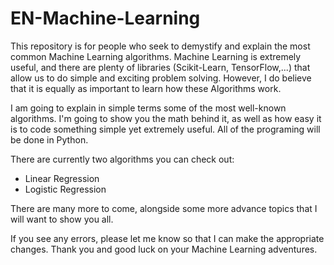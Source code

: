 # EN-Machine-Learning

This repository is for people who seek to demystify and explain the most common Machine Learning algorithms.
Machine Learning is extremely useful, and there are plenty of libraries (Scikit-Learn, TensorFlow,...) that allow us to do simple and exciting problem solving. However, I do believe that it is equally as important to learn how these Algorithms work.

I am going to explain in simple terms some of the most well-known algorithms. I'm going to show you the math behind it, as well as how easy it is to code something simple yet extremely useful. All of the programing will be done in Python.

There are currently two algorithms you can check out:
- Linear Regression
- Logistic Regression

There are many more to come, alongside some more advance topics that I will want to show you all.


If you see any errors, please let me know so that I can make the appropriate changes. Thank you and good luck on your Machine Learning adventures.
